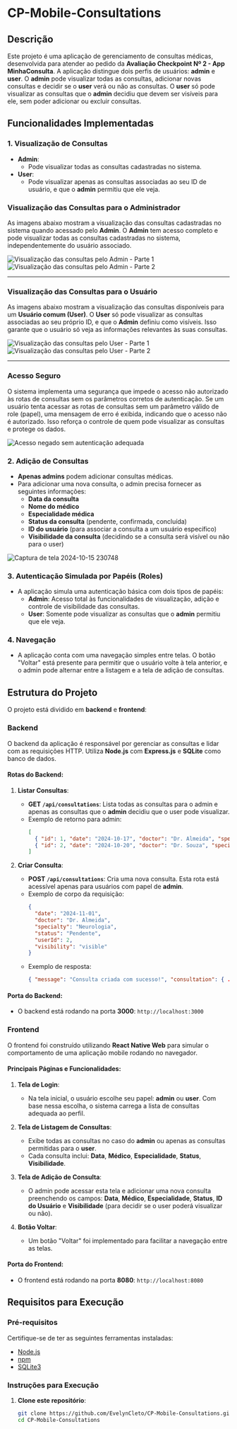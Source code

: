 # CP-Mobile-Consultations

## Descrição

Este projeto é uma aplicação de gerenciamento de consultas médicas, desenvolvida para atender ao pedido da **Avaliação Checkpoint Nº 2 - App MinhaConsulta**. A aplicação distingue dois perfis de usuários: **admin** e **user**. O **admin** pode visualizar todas as consultas, adicionar novas consultas e decidir se o **user** verá ou não as consultas. O **user** só pode visualizar as consultas que o **admin** decidiu que devem ser visíveis para ele, sem poder adicionar ou excluir consultas.

## Funcionalidades Implementadas

### 1. **Visualização de Consultas**
   - **Admin**:
     - Pode visualizar todas as consultas cadastradas no sistema.
   - **User**:
     - Pode visualizar apenas as consultas associadas ao seu ID de usuário, e que o **admin** permitiu que ele veja.

### Visualização das Consultas para o Administrador

As imagens abaixo mostram a visualização das consultas cadastradas no sistema quando acessado pelo **Admin**. O **Admin** tem acesso completo e pode visualizar todas as consultas cadastradas no sistema, independentemente do usuário associado.

![Visualização das consultas pelo Admin - Parte 1](./assets/c2473f19-3842-41d5-a519-9c6d56a27c0a.png)
![Visualização das consultas pelo Admin - Parte 2](./assets/6c6f4fa6-d149-408d-ba2b-8e591ca358a7.png)

---

### Visualização das Consultas para o Usuário

As imagens abaixo mostram a visualização das consultas disponíveis para um **Usuário comum (User)**. O **User** só pode visualizar as consultas associadas ao seu próprio ID, e que o **Admin** definiu como visíveis. Isso garante que o usuário só veja as informações relevantes às suas consultas.

![Visualização das consultas pelo User - Parte 1](./assets/8c8fb1e2-fef9-4d87-a265-589d497dbccb.png)
![Visualização das consultas pelo User - Parte 2](./assets/ef602ac7-5c9f-49cc-b41b-25d41cde8480.png)

---

### Acesso Seguro

O sistema implementa uma segurança que impede o acesso não autorizado às rotas de consultas sem os parâmetros corretos de autenticação. Se um usuário tenta acessar as rotas de consultas sem um parâmetro válido de role (papel), uma mensagem de erro é exibida, indicando que o acesso não é autorizado. Isso reforça o controle de quem pode visualizar as consultas e protege os dados.

![Acesso negado sem autenticação adequada](./assets/ad9941d8-1ed9-46bf-9f6f-7a17a2991098.png)



### 2. **Adição de Consultas**
   - **Apenas admins** podem adicionar consultas médicas.
   - Para adicionar uma nova consulta, o admin precisa fornecer as seguintes informações:
     - **Data da consulta**
     - **Nome do médico**
     - **Especialidade médica**
     - **Status da consulta** (pendente, confirmada, concluída)
     - **ID do usuário** (para associar a consulta a um usuário específico)
     - **Visibilidade da consulta** (decidindo se a consulta será visível ou não para o user)

![Captura de tela 2024-10-15 230748](https://github.com/user-attachments/assets/32b13871-5b30-4b88-9c7d-90f45b42fc75)


### 3. **Autenticação Simulada por Papéis (Roles)**
   - A aplicação simula uma autenticação básica com dois tipos de papéis:
     - **Admin**: Acesso total às funcionalidades de visualização, adição e controle de visibilidade das consultas.
     - **User**: Somente pode visualizar as consultas que o **admin** permitiu que ele veja.

### 4. **Navegação**
   - A aplicação conta com uma navegação simples entre telas. O botão "Voltar" está presente para permitir que o usuário volte à tela anterior, e o admin pode alternar entre a listagem e a tela de adição de consultas.


## Estrutura do Projeto

O projeto está dividido em **backend** e **frontend**:

### **Backend**

O backend da aplicação é responsável por gerenciar as consultas e lidar com as requisições HTTP. Utiliza **Node.js** com **Express.js** e **SQLite** como banco de dados.

#### **Rotas do Backend**:

1. **Listar Consultas**:
   - **GET `/api/consultations`**: Lista todas as consultas para o admin e apenas as consultas que o **admin** decidiu que o user pode visualizar.
   - Exemplo de retorno para admin:
     ```json
     [
       { "id": 1, "date": "2024-10-17", "doctor": "Dr. Almeida", "specialty": "Cardiologia", "status": "Confirmada", "userId": 1, "visibility": "visible" },
       { "id": 2, "date": "2024-10-20", "doctor": "Dr. Souza", "specialty": "Dermatologia", "status": "Pendente", "userId": 2, "visibility": "hidden" }
     ]
     ```

2. **Criar Consulta**:
   - **POST `/api/consultations`**: Cria uma nova consulta. Esta rota está acessível apenas para usuários com papel de **admin**.
   - Exemplo de corpo da requisição:
     ```json
     {
       "date": "2024-11-01",
       "doctor": "Dr. Almeida",
       "specialty": "Neurologia",
       "status": "Pendente",
       "userId": 2,
       "visibility": "visible"
     }
     ```
   - Exemplo de resposta:
     ```json
     { "message": "Consulta criada com sucesso!", "consultation": { ... } }
     ```

#### **Porta do Backend**:
- O backend está rodando na porta **3000**: `http://localhost:3000`

### **Frontend**

O frontend foi construído utilizando **React Native Web** para simular o comportamento de uma aplicação mobile rodando no navegador.

#### **Principais Páginas e Funcionalidades**:

1. **Tela de Login**:
   - Na tela inicial, o usuário escolhe seu papel: **admin** ou **user**. Com base nessa escolha, o sistema carrega a lista de consultas adequada ao perfil.
   
2. **Tela de Listagem de Consultas**:
   - Exibe todas as consultas no caso do **admin** ou apenas as consultas permitidas para o **user**.
   - Cada consulta inclui: **Data**, **Médico**, **Especialidade**, **Status**, **Visibilidade**.

3. **Tela de Adição de Consulta**:
   - O admin pode acessar esta tela e adicionar uma nova consulta preenchendo os campos: **Data**, **Médico**, **Especialidade**, **Status**, **ID do Usuário** e **Visibilidade** (para decidir se o user poderá visualizar ou não).

4. **Botão Voltar**:
   - Um botão "Voltar" foi implementado para facilitar a navegação entre as telas.

#### **Porta do Frontend**:
- O frontend está rodando na porta **8080**: `http://localhost:8080`

## Requisitos para Execução

### Pré-requisitos

Certifique-se de ter as seguintes ferramentas instaladas:

- [Node.js](https://nodejs.org/en/download/)
- [npm](https://www.npmjs.com/)
- [SQLite3](https://www.sqlite.org/download.html)

### Instruções para Execução

1. **Clone este repositório**:
   ```bash
   git clone https://github.com/EvelynCleto/CP-Mobile-Consultations.git
   cd CP-Mobile-Consultations

